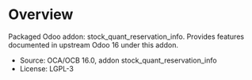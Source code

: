 # Overview

Packaged Odoo addon: stock_quant_reservation_info. Provides features documented in upstream Odoo 16 under this addon.

- Source: OCA/OCB 16.0, addon stock_quant_reservation_info
- License: LGPL-3
